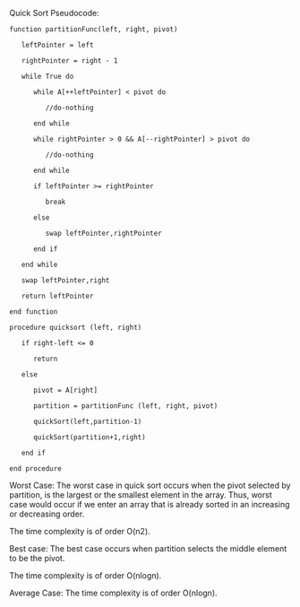 Quick Sort Pseudocode:

    function partitionFunc(left, right, pivot)

       leftPointer = left

       rightPointer = right - 1

       while True do

          while A[++leftPointer] < pivot do

             //do-nothing            

          end while

          while rightPointer > 0 && A[--rightPointer] > pivot do

             //do-nothing         

          end while

          if leftPointer >= rightPointer

             break

          else                

             swap leftPointer,rightPointer

          end if

       end while 	

       swap leftPointer,right

       return leftPointer	

    end function

    procedure quicksort (left, right)

       if right-left <= 0

          return

       else     

          pivot = A[right]

          partition = partitionFunc (left, right, pivot)

          quickSort(left,partition-1)

          quickSort(partition+1,right)    

       end if		

    end procedure
    
Worst Case: The worst case in quick sort occurs when the pivot selected by partition, is the largest or the smallest element in the array. 
Thus, worst case would occur if we enter an array that is already sorted in an increasing or decreasing order.

The time complexity is of order O(n2).
 
Best case: The best case occurs when partition selects the middle element to be the pivot.

The time complexity is of order O(nlogn).
 
Average Case: The time complexity is of order O(nlogn).

